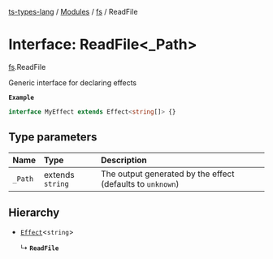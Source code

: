 [ts-types-lang](../README.md) / [Modules](../modules.md) / [fs](../modules/fs.md) / ReadFile

# Interface: ReadFile<_Path\>

[fs](../modules/fs.md).ReadFile

Generic interface for declaring effects

**`Example`**

```ts
interface MyEffect extends Effect<string[]> {}
```

## Type parameters

| Name | Type | Description |
| :------ | :------ | :------ |
| `_Path` | extends `string` | The output generated by the effect (defaults to `unknown`) |

## Hierarchy

- [`Effect`](effect.Effect.md)<`string`\>

  ↳ **`ReadFile`**
